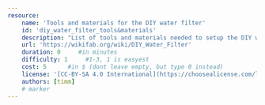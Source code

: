 ```yaml
---
resource:
    name: 'Tools and materials for the DIY water filter'
    id: 'diy_water_filter_tools&materials' 
    description: "List of tools and materials needed to setup the DIY water filter"
    url: 'https://wikifab.org/wiki/DIY_Water_Filter'
    duration: 0     #in minutes
    difficulty: 1     #1-3, 1 is easyest
    cost: 5      #in $ (dont leave empty, but type 0 instead)
    license: '[CC-BY-SA 4.0 International](https://choosealicense.com/licenses/cc-by-sa-4.0/)'
    authors: [timm]
    # marker
---
```

